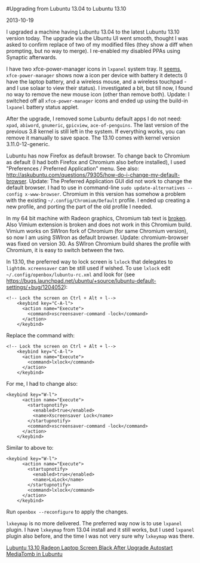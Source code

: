 #Upgrading from Lubuntu 13.04 to Lubuntu 13.10

2013-10-19

<!--- tags: linux -->

I upgraded a machine having Lubuntu 13.04 to the latest Lubuntu 13.10 version today. The upgrade via the Ubuntu UI went smooth, thought I was asked to confirm replace of two of my modified files (they show a diff when prompting, but no way to merge). I re-enabled my disabled PPAs using Synaptic afterwards.

I have two xfce-power-manager icons in `lxpanel` system tray. It [seems](http://forums.solydxk.com/viewtopic.php?f=7&t=1445), `xfce-power-manager` shows now a icon per device with battery it detects (I have the laptop battery, and a wireless mouse, and a wireless touchpad - and I use solaar to view their status). I investigated a bit, but till now, I found no way to remove the new mouse icon (other than remove both). Update: I switched off all `xfce-power-manager` icons and ended up using the build-in `lxpanel` battery status applet.

After the upgrade, I removed some Lubuntu default apps I do not need: `xpad`, `abiword`, `gnumeric`, `gpicview`, `ace-of-penguins`. The last version of the previous 3.8 kernel is still left in the system. If everything works, you can remove it manually to save space. The 13.10 comes with kernel version 3.11.0-12-generic.

Lubuntu has now Firefox as default browser. To change back to Chromium as default (I had both Firefox and Chromium also before installed), I used "Preferences / Preferred Application" menu. See also: http://askubuntu.com/questions/79305/how-do-i-change-my-default-browser. Update: The Preferred Application GUI did not work to change the default browser. I had to use in command-line `sudo update-alternatives --config x-www-browser`. Chromium in this version has somehow a problem with the existing `~/.config/Chromium/Default` profile. I ended up creating a new profile, and porting the part of the old profile I needed.

In my 64 bit machine with Radeon graphics, Chromium tab text is [broken](https://code.google.com/p/chromium/issues/detail?id=123104). Also Vimium extension is broken and does not work in this Chromium build. Vimium works on SWIron fork of Chromium (for same Chromium version), so now I am using SWIron as default browser. Update: chromium-browser was fixed on version 30. As SWIron Chromium build shares the profile with Chromium, it is easy to switch between the two.

In 13.10, the preferred way to lock screen is `lxlock` that delegates to `lightdm`. `xcreensaver` can be still used if wished. To use `lxlock` edit `~/.config/openbox/lubuntu-rc.xml` and look for (see https://bugs.launchpad.net/ubuntu/+source/lubuntu-default-settings/+bug/1204052):

```
<!-- Lock the screen on Ctrl + Alt + l-->
    <keybind key="C-A-l">
      <action name="Execute">
        <command>xscreensaver-command -lock</command>
      </action>
    </keybind>
```

Replace the command with:

```
<!-- Lock the screen on Ctrl + Alt + l-->
    <keybind key="C-A-l">
      <action name="Execute">
        <command>lxlock</command>
      </action>
    </keybind>
```
For me, I had to change also:
```
<keybind key="W-l">
      <action name="Execute">
        <startupnotify>
          <enabled>true</enabled>
          <name>Xscreensaver Lock</name>
        </startupnotify>
        <command>xscreensaver-command -lock</command>
      </action>
    </keybind>
```    
Similar to above to:
```
<keybind key="W-l">
      <action name="Execute">
        <startupnotify>
          <enabled>true</enabled>
          <name>LxLock</name>
        </startupnotify>
        <command>lxlock</command>
      </action>
    </keybind>
```

Run `openbox --reconfigure` to apply the changes.

`lxkeymap` is no more delivered. The preferred way now is to use `lxpanel` plugin. I have `lxkeymap` from 13.04 install and it still works, but I used `lxpanel` plugin also before, and the time I was not very sure why `lxkeymap` was there.

<ins class='nfooter'><a id='fprev' href='#blog/2013/2013-10-22-Lubuntu-13.10-Radeon-Laptop-Screen-Black-After-Upgrade.md'>Lubuntu 13.10 Radeon Laptop Screen Black After Upgrade</a> <a id='fnext' href='#blog/2013/2013-10-05-Autostart-MediaTomb-in-Lubuntu.md'>Autostart MediaTomb in Lubuntu</a></ins>

